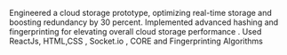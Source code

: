 Engineered a cloud storage prototype, optimizing real-time storage and boosting redundancy by 30 percent. Implemented advanced hashing and fingerprinting for elevating overall cloud storage performance .
Used ReactJs, HTML,CSS , Socket.io , CORE and Fingerprinting Algorithms

